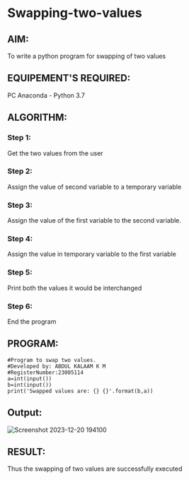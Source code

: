 # Swapping-two-values
## AIM:
To write a python program for swapping of two values
## EQUIPEMENT'S REQUIRED: 
PC
Anaconda - Python 3.7
## ALGORITHM: 
### Step 1:
Get the two values from the user
### Step 2: 
Assign the value of second variable to a temporary variable 
### Step 3: 
Assign the value of the first variable to the second variable.
### Step 4:  
Assign the value in temporary variable to the first variable
### Step 5: 
Print both the values it would be interchanged
### Step 6: 
End the program
## PROGRAM:
```
#Program to swap two values.
#Developed by: ABDUL KALAAM K M
#RegisterNumber:23005114
a=int(input())
b=int(input())
print('Swapped values are: {} {}'.format(b,a))
```
## Output:
![Screenshot 2023-12-20 194100](https://github.com/dfghytr/Swapping-two-values/assets/138970628/276b44e2-e847-48d4-b65c-92240f667f9b)



## RESULT:
Thus the swapping of two values are successfully executed



